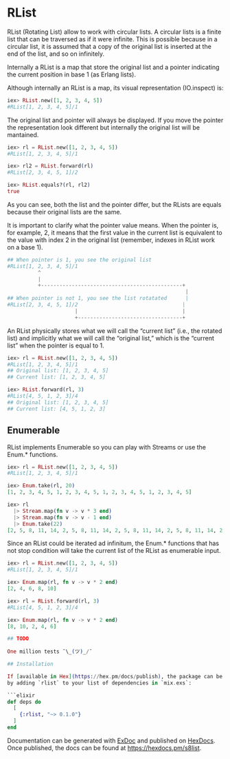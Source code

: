# RList

RList (Rotating List) allow to work with circular lists. A circular lists is a finite list that
can be traversed as if it were infinite. This is possible because in a circular list, it is
assumed that a copy of the original list is inserted at the end of the list, and so on infinitely.

Internally a RList is a map that store the original list and a pointer indicating the current
position in base 1 (as Erlang lists).

Although internally an RList is a map, its visual representation (IO.inspect) is:

```elixir
iex> RList.new([1, 2, 3, 4, 5])
#RList[1, 2, 3, 4, 5]/1
```
The original list and pointer will always be displayed. If you move the pointer the representation
look different but internally the original list will be mantained.

```elixir
iex> rl = RList.new([1, 2, 3, 4, 5])
#RList[1, 2, 3, 4, 5]/1

iex> rl2 = RList.forward(rl)
#RList[2, 3, 4, 5, 1]/2

iex> RList.equals?(rl, rl2)
true
```
As you can see, both the list and the pointer differ, but the RLists are equals because their
original lists are the same.

It is important to clarify what the pointer value means. When the pointer is, for example, 2, it
means that the first value in the current list is equivalent to the value with index 2 in the
original list (remember, indexes in RList work on a base 1).

```elixir
## When pointer is 1, you see the original list
#RList[1, 2, 3, 4, 5]/1
          ^
          |
          +----------------------------------------------+
                                                          |
## When pointer is not 1, you see the list rotatated      |
#RList[2, 3, 4, 5, 1]/2                                  |
                      |                                  |
                      +----------------------------------+

```

An RList physically stores what we will call the “current list” (i.e., the rotated list) and implicitly 
what we will call the “original list,” which is the “current list” when the pointer is equal to 1.

```elixir 
iex> rl = RList.new([1, 2, 3, 4, 5])
#RList[1, 2, 3, 4, 5]/1 
## Original list: [1, 2, 3, 4, 5]
## Current list: [1, 2, 3, 4, 5]

iex> RList.forward(rl, 3)
#RList[4, 5, 1, 2, 3]/4
## Original list: [1, 2, 3, 4, 5]
## Current list: [4, 5, 1, 2, 3]

```

## Enumerable

RList implements Enumerable so you can play with Streams or use the Enum.* functions.

```elixir
iex> rl = RList.new([1, 2, 3, 4, 5])
#RList[1, 2, 3, 4, 5]/1

iex> Enum.take(rl, 20)
[1, 2, 3, 4, 5, 1, 2, 3, 4, 5, 1, 2, 3, 4, 5, 1, 2, 3, 4, 5]

iex> rl 
  |> Stream.map(fn v -> v * 3 end) 
  |> Stream.map(fn v -> v - 1 end) 
  |> Enum.take(22)
[2, 5, 8, 11, 14, 2, 5, 8, 11, 14, 2, 5, 8, 11, 14, 2, 5, 8, 11, 14, 2, 5]
```

Since an RList could be iterated ad infinitum, the Enum.* functions that has not stop condition will 
take the current list of the RList as enumerable input. 

```elixir
iex> rl = RList.new([1, 2, 3, 4, 5])
#RList[1, 2, 3, 4, 5]/1

iex> Enum.map(rl, fn v -> v * 2 end)
[2, 4, 6, 8, 10]

iex> rl = RList.forward(rl, 3)
#RList[4, 5, 1, 2, 3]/4

iex> Enum.map(rl, fn v -> v * 2 end)
[8, 10, 2, 4, 6]

## TODO
                      
One million tests ¯\_(ツ)_/¯ 

## Installation

If [available in Hex](https://hex.pm/docs/publish), the package can be installed
by adding `rlist` to your list of dependencies in `mix.exs`:

```elixir
def deps do
  [
    {:rlist, "~> 0.1.0"}
  ]
end
```

Documentation can be generated with [ExDoc](https://github.com/elixir-lang/ex_doc)
and published on [HexDocs](https://hexdocs.pm). Once published, the docs can
be found at <https://hexdocs.pm/s8list>.

